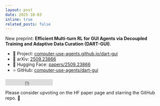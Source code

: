 ```yaml
---
layout: post
date: 2025-10-03
inline: true
related_posts: false
---
```


New preprint: **Efficient Multi-turn RL for GUI Agents via Decoupled Training and Adaptive Data Curation (DART-GUI)**.

- 🔗 Project: [computer-use-agents.github.io/dart-gui](https://computer-use-agents.github.io/dart-gui/)
- 📄 arXiv: [2509.23866](https://arxiv.org/pdf/2509.23866)
- 🤗 Hugging Face: [papers/2509.23866](https://huggingface.co/papers/2509.23866)
- ⭐ GitHub: [computer-use-agents/dart-gui](https://github.com/computer-use-agents/dart-gui)

<iframe src="https://ghbtns.com/github-btn.html?user=computer-use-agents&repo=dart-gui&type=star&count=true" frameborder="0" scrolling="0" width="150" height="20" title="GitHub"></iframe>
<br>

Please consider upvoting on the HF paper page and starring the GitHub repo. 🙏

